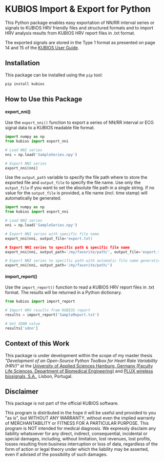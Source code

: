 # KUBIOS Import & Export for Python

This Python package enables easy exportation of NN/RR interval series or signals to KUBIOS HRV friendly files and structured formats and to import HRV analysis results from KUBIOS HRV report files in .txt format.

The exported signals are stored in the Type 1 format as presented on page 14 and 15 of the [KUBIOS User Guide](https://www.kubios.com/downloads/Kubios_HRV_Users_Guide.pdf).

## Installation
This package can be installed using the `pip` tool:

```python
pip install kubios
```

## How to Use this Package

#### export_nni()
Use the `export_nni()` function to export a series of NN/RR interval or ECG signal data to a KUBIOS readable file format.

```python
import numpy as np
from kubios import export_nni

# Load NNI series
nni = np.load('SampleSeries.npy')

# Export NNI series
export_nni(nni)
```

Use the `output_path` variable to specify the file path where to store the exported file and `output_file` to specify the file name. Use only the `output_file` if you want to set the absolute file path in a single string. If no value for the `output_file` is provided, a file name (incl. time stamp) will automatically be generated.

```python
import numpy as np
from kubios import export_nni

# Load NNI series
nni = np.load('SampleSeries.npy')

# Export NNI series with specific file name
export_nni(nni, output_file='export.txt)

# Export NNI series to specific path & specific file name
export_nni(nni, output_path='/my/favorite/path/', output_file='export.txt')

# Export NNI series to specific path with automatic file name generation
export_nni(nni, output_path='/my/favorite/path/')
```

#### import_report()
Use the ```import_report()``` function to read a KUBIOS HRV report files in .txt format. The results will be returned in a Python dictionary.

```python
from kubios import import_report

# Import HRV results from KUBIOS report
results = import_report('SampleReport.txt')

# Get SDNN value
results['sdnn']
```

## Context of this Work
This package is under development within the scope of my master thesis _"Development of an Open-Source Python Toolbox for Heart Rate Variability (HRV)"_ at the [University of Applied Sciences Hamburg, Germany (Faculty Life Sciences, Department of Biomedical Engineering)](https://www.haw-hamburg.de/fakultaeten-und-departments/ls/studium-und-lehre/master-studiengaenge/mbme.html) and [PLUX wireless biosignals, S.A.](http://www.plux.info), Lisbon, Portugal.

## Disclaimer
This package is not part of the official KUBIOS software.

This program is distributed in the hope it will be useful and provided to you "as is", but WITHOUT ANY WARRANTY, without even the implied warranty of MERCHANTABILITY or FITNESS FOR A PARTICULAR PURPOSE. This program is NOT intended for medical diagnosis. We expressly disclaim any liability whatsoever for any direct, indirect, consequential, incidental or special damages, including, without limitation, lost revenues, lost profits, losses resulting from business interruption or loss of data, regardless of the form of action or legal theory under which the liability may be asserted, even if advised of the possibility of such damages.
